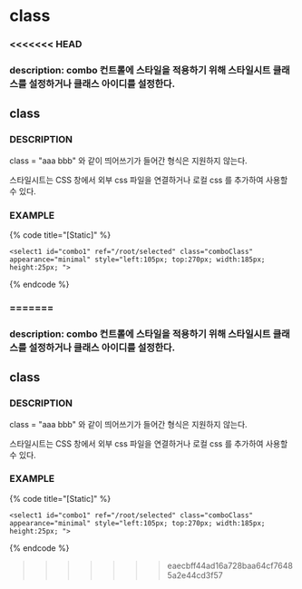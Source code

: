 # class

### &lt;&lt;&lt;&lt;&lt;&lt;&lt; HEAD

### description: combo 컨트롤에 스타일을 적용하기 위해 스타일시트 클래스를 설정하거나 클래스 아이디를 설정한다.

## class

### DESCRIPTION

class = "aaa bbb" 와 같이 띄어쓰기가 들어간 형식은 지원하지 않는다.

스타일시트는 CSS 창에서 외부 css 파일을 연결하거나 로컬 css 를 추가하여 사용할 수 있다.

### EXAMPLE

{% code title="\[Static\]" %}
```markup
<select1 id="combo1" ref="/root/selected" class="comboClass" 
appearance="minimal" style="left:105px; top:270px; width:185px; 
height:25px; ">
```
{% endcode %}

### =======

### description: combo 컨트롤에 스타일을 적용하기 위해 스타일시트 클래스를 설정하거나 클래스 아이디를 설정한다.

## class

### DESCRIPTION

class = "aaa bbb" 와 같이 띄어쓰기가 들어간 형식은 지원하지 않는다.

스타일시트는 CSS 창에서 외부 css 파일을 연결하거나 로컬 css 를 추가하여 사용할 수 있다.

### EXAMPLE

{% code title="\[Static\]" %}
```markup
<select1 id="combo1" ref="/root/selected" class="comboClass" 
appearance="minimal" style="left:105px; top:270px; width:185px; 
height:25px; ">
```
{% endcode %}

> > > > > > > eaecbff44ad16a728baa64cf76485a2e44cd3f57


